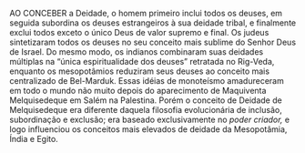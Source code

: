 ﻿AO CONCEBER a Deidade, o homem primeiro inclui todos os deuses, em seguida subordina os deuses estrangeiros à sua deidade tribal, e finalmente exclui todos exceto o único Deus de valor supremo e final. Os judeus sintetizaram todos os deuses no seu conceito mais sublime do Senhor Deus de Israel. Do mesmo modo, os indianos combinaram suas deidades múltiplas na “única espiritualidade  dos deuses” retratada no Rig-Veda, enquanto os mesopotâmios reduziram seus deuses ao conceito mais centralizado de Bel-Marduk. Essas idéias de monoteísmo amadureceram em todo o mundo não muito depois do aparecimento de Maquiventa Melquisedeque em Salém na Palestina. Porém o conceito de Deidade de Melquisedeque era diferente daquela filosofia evolucionária de inclusão, subordinação e exclusão; era baseado exclusivamente no *poder criador,* e logo influenciou os conceitos mais elevados de deidade da Mesopotâmia, Índia e Egito.
